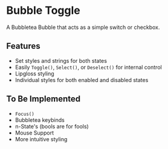 # Bubble Toggle
A Bubbletea Bubble that acts as a simple switch or checkbox.

## Features

- Set styles and strings for both states
- Easily `Toggle()`, `Select()`, or `Deselect()` for internal control
- Lipgloss styling
- Individual styles for both enabled and disabled states

## To Be Implemented

- `Focus()`
- Bubbletea keybinds
- n-State's (bools are for fools)
- Mouse Support
- More intuitive styling

